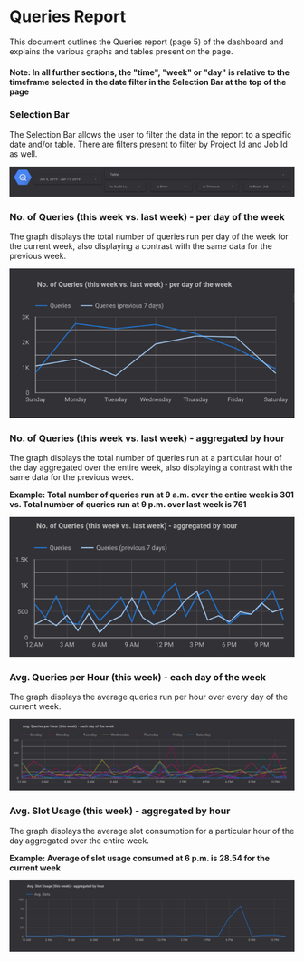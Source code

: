 # Queries Report

This document outlines the Queries report (page 5) of the dashboard and explains the various graphs and tables present on the page.

#### Note: In all further sections, the "time", "week" or "day" is relative to the timeframe selected in the date filter in the Selection Bar at the top of the page

### Selection Bar
The Selection Bar allows the user to filter the data in the report to a specific date and/or table. There are filters present to filter by Project Id and Job Id as well.

![Selection Bar](../images/query_jobs/Image1.png)

### No. of Queries (this week vs. last week) - per day of the week
The graph displays the total number of queries run per day of the week for the current week, also displaying a contrast with the same data for the previous week. 

![No. of Queries (this week vs. last week) - per day of the week](../images/query_jobs/Image2.png)

### No. of Queries (this week vs. last week) - aggregated by hour
The graph displays the total number of queries run at a particular hour of the day aggregated over the entire week, also displaying a contrast with the same data for the previous week.

**Example: Total number of queries run at 9 a.m. over the entire week is 301 vs. Total number of queries run at 9 p.m. over last week is 761**

![No. of Queries (this week vs. last week) - aggregated by hour](../images/query_jobs/Image3.png)

### Avg. Queries per Hour (this week) - each day of the week
The graph displays the average queries run per hour over every day of the current week.

![Avg. Queries per Hour (this week) - each day of the week](../images/query_jobs/Image4.png)

### Avg. Slot Usage (this week) - aggregated by hour
The graph displays the average slot consumption for a particular hour of the day aggregated over the entire week.

**Example: Average of slot usage consumed at 6 p.m. is 28.54 for the current week**

![Avg. Slot Usage (this week) - aggregated by hour](../images/query_jobs/Image5.png)


